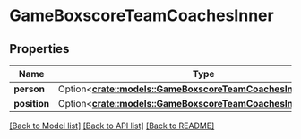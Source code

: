 # GameBoxscoreTeamCoachesInner

## Properties

Name | Type | Description | Notes
------------ | ------------- | ------------- | -------------
**person** | Option<[**crate::models::GameBoxscoreTeamCoachesInnerPerson**](GameBoxscoreTeam_coaches_inner_person.md)> |  | [optional]
**position** | Option<[**crate::models::GameBoxscoreTeamCoachesInnerPosition**](GameBoxscoreTeam_coaches_inner_position.md)> |  | [optional]

[[Back to Model list]](../README.md#documentation-for-models) [[Back to API list]](../README.md#documentation-for-api-endpoints) [[Back to README]](../README.md)


